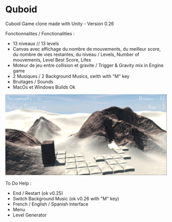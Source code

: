 # Quboid
 Cuboid Game clone made with Unity - Version 0.26

Fonctionnalites / Fonctionalities :
- 13 niveaux // 13 levels
- Canvas avec affichage du nombre de mouvements, du meilleur score, du nombre de vies restantes, du niveau / Levels, Number of mouvements, Level Best Score, Lifes
- Moteur de jeu entre collision et gravite / Trigger & Gravity mix in Engine game
- 2 Musiques / 2 Background Musics, swith with "M" key
- Bruitages / Sounds
- MacOs et Windows Builds Ok

<img src="Capture.png" width="640">

To Do Help :
- End / Restart (ok v0.25)
- Switch Background Music (ok v0.26 with "M" key)
- French / English / Spanish Interface
- Menu
- Level Generator
